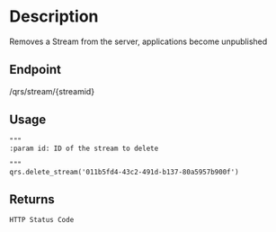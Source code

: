 # Description
Removes a Stream from the server, applications become unpublished

## Endpoint
/qrs/stream/{streamid}

## Usage
```
"""
:param id: ID of the stream to delete

"""
qrs.delete_stream('011b5fd4-43c2-491d-b137-80a5957b900f')
```
## Returns
```
HTTP Status Code
```

